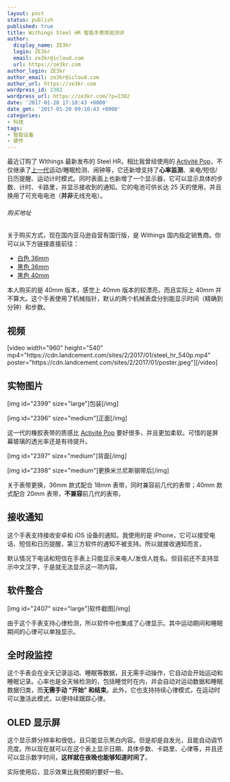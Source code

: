```yaml
---
layout: post
status: publish
published: true
title: Withings Steel HR 智能手表体验测评
author:
  display_name: ZE3kr
  login: ZE3kr
  email: ze3kr@icloud.com
  url: https://ze3kr.com
author_login: ZE3kr
author_email: ze3kr@icloud.com
author_url: https://ze3kr.com
wordpress_id: 2382
wordpress_url: https://ze3kr.com/?p=2382
date: '2017-01-20 17:10:43 +0000'
date_gmt: '2017-01-20 09:10:43 +0000'
categories:
- 科技
tags:
- 智能设备
- 硬件
---
```

<p>最近订购了 Withings 最新发布的 Steel HR，相比我曾经使用的 <a href="https://ze3kr.com/2015/11/activite-pop/">Activité Pop</a>，不仅继承了<a href="https://ze3kr.com/2015/11/activite-pop/">上一代</a>运动/睡眠检测、闹钟等，它还新增支持了<strong>心率监测</strong>、来电/短信/日历提醒、运动计时模式。同时表面上也新增了一个显示器，它可以显示具体的步数、计时、卡路里，并显示接收到的通知。它的电池可供长达 25 天的使用，并且换用了可充电电池（<strong>并非</strong>无线充电）。</p>
<h6>购买地址</h6>
<p>关于购买方式，现在国内亚马逊自营有国行版，是 Withings 国内指定销售商。你可以从下方链接直接前往：</p>
<ul>
<li><a href="https://www.amazon.cn/dp/B01NCLC9R8?tag=ze3kr-23" target="_blank">白色 36mm</a></li>
<li><a href="https://www.amazon.cn/dp/B01N7I1BGV?tag=ze3kr-23" target="_blank">黑色 36mm</a></li>
<li><a href="https://www.amazon.cn/dp/B01N9HFSFH?tag=ze3kr-23" target="_blank">黑色 40mm</a></li>
</ul>
<p><!--more--></p>
<p>本人购买的是 40mm 版本，感觉上 40mm 版本的较漂亮，而且实际上 40mm 并不算大。这个手表使用了机械指针，默认的两个机械表盘分别能显示时间（精确到分钟）和步数。</p>
<h2>视频</h2>
<p>[video width="960" height="540" mp4="https://cdn.landcement.com/sites/2/2017/01/steel_hr_540p.mp4" poster="https://cdn.landcement.com/sites/2/2017/01/poster.jpeg"][/video]</p>
<h2>实物图片</h2>
<p>[img id="2399" size="large"]包装[/img]</p>
<p>[img id="2396" size="medium"]正面[/img]</p>
<p>这一代的橡胶表带的质感比 <a href="https://ze3kr.com/2015/11/activite-pop/">Activité Pop</a> 要好很多，并且更加柔软。可惜的是屏幕玻璃的透光率还是有待提升。</p>
<p>[img id="2397" size="medium"]背面[/img]</p>
<p>[img id="2398" size="medium"]更换米兰尼斯钢带后[/img]</p>
<p>关于表带更换，36mm 款式配合 18mm 表带，同时兼容前几代的表带；40mm 款式配合 20mm 表带，<strong>不兼容</strong>前几代的表带。</p>
<h2>接收通知</h2>
<p>这个手表支持接收安卓和 iOS 设备的通知。我使用的是 iPhone，它可以接受电话、短信和日历提醒，第三方软件的通知不被支持。所以就接收通知而言，</p>
<p>默认情况下电话和短信在手表上只能显示来电人/发信人姓名。但目前还不支持显示中文汉字，于是就无法显示这一项内容。</p>
<h2>软件整合</h2>
<p>[img id="2407" size="large"]软件截图[/img]</p>
<p>由于这个手表支持心律检测，所以软件中也集成了心律显示。其中运动期间和睡眠期间的心律可以单独显示。</p>
<h2>全时段监控</h2>
<p>这个手表会在全天记录运动、睡眠等数据，且无需手动操作，它自动会开始运动和睡眠记录。心率也是全天候检测的，包括睡觉时在内，并会自动对运动数据和睡眠数据归类，而<strong>无需手动 “开始” 和结束</strong>。此外，它也支持持续心律模式，在运动时可以激活此模式，以便持续跟踪心律。</p>
<h2>OLED 显示屏</h2>
<p>这个显示屏分辨率和很低，且只能显示黑白内容。但是却是自发光，且能自动调节亮度。所以现在就可以在这个表上显示日期、具体步数、卡路里、心律等，并且还可以显示数字时间，<strong>这样就在夜晚也能够知道时间了</strong>。</p>
<p>实际使用后，显示效果比我预期的要好一些。</p>

